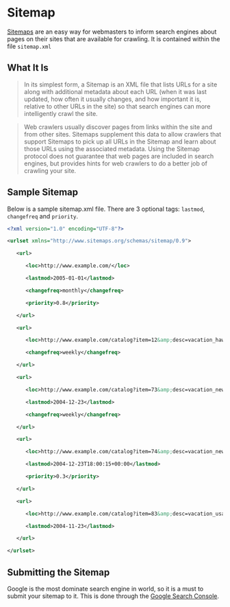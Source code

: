 # Sitemap

[Sitemaps](https://www.sitemaps.org/protocol.html) are an easy way for webmasters to inform search engines about pages on their sites that are available for crawling. It is contained within the file `sitemap.xml`

## What It Is

> In its simplest form, a Sitemap is an XML file that lists URLs for a site along with additional metadata about each URL (when it was last updated, how often it usually changes, and how important it is, relative to other URLs in the site) so that search engines can more intelligently crawl the site.

> Web crawlers usually discover pages from links within the site and from other sites. Sitemaps supplement this data to allow crawlers that support Sitemaps to pick up all URLs in the Sitemap and learn about those URLs using the associated metadata. Using the Sitemap protocol does not guarantee that web pages are included in search engines, but provides hints for web crawlers to do a better job of crawling your site.

## Sample Sitemap

Below is a sample sitemap.xml file. There are 3 optional tags: `lastmod`, `changefreq` and `priority`.

```xml
<?xml version="1.0" encoding="UTF-8"?>

<urlset xmlns="http://www.sitemaps.org/schemas/sitemap/0.9">

   <url>

      <loc>http://www.example.com/</loc>

      <lastmod>2005-01-01</lastmod>

      <changefreq>monthly</changefreq>

      <priority>0.8</priority>

   </url>

   <url>

      <loc>http://www.example.com/catalog?item=12&amp;desc=vacation_hawaii</loc>

      <changefreq>weekly</changefreq>

   </url>

   <url>

      <loc>http://www.example.com/catalog?item=73&amp;desc=vacation_new_zealand</loc>

      <lastmod>2004-12-23</lastmod>

      <changefreq>weekly</changefreq>

   </url>

   <url>

      <loc>http://www.example.com/catalog?item=74&amp;desc=vacation_newfoundland</loc>

      <lastmod>2004-12-23T18:00:15+00:00</lastmod>

      <priority>0.3</priority>

   </url>

   <url>

      <loc>http://www.example.com/catalog?item=83&amp;desc=vacation_usa</loc>

      <lastmod>2004-11-23</lastmod>

   </url>

</urlset>
```

## Submitting the Sitemap

Google is the most dominate search engine in world, so it is a must to submit your sitemap to it. This is done through the [Google Search Console](https://search.google.com/search-console).